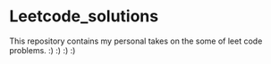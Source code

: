 # Leetcode_solutions
This repository contains my personal takes on the some of leet code problems. :) :) :) :)
